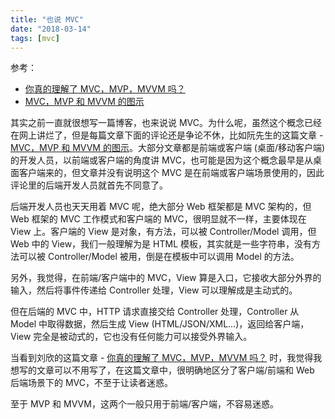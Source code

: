 ```yaml
---
title: "也说 MVC"
date: "2018-03-14"
tags: [mvc]
---
```


参考：

- [你真的理解了 MVC，MVP，MVVM 吗？](https://mp.weixin.qq.com/s/EzxfJLb5Hjxyw0_S5rThvg)
- [MVC，MVP 和 MVVM 的图示](http://www.ruanyifeng.com/blog/2015/02/mvcmvp_mvvm.html)

其实之前一直就很想写一篇博客，也来说说 MVC。为什么呢，虽然这个概念已经在网上讲烂了，但是每篇文章下面的评论还是争论不休，比如阮先生的这篇文章 - [MVC，MVP 和 MVVM 的图示](http://www.ruanyifeng.com/blog/2015/02/mvcmvp_mvvm.html)。大部分文章都是前端或客户端 (桌面/移动客户端) 的开发人员，以前端或客户端的角度讲 MVC，也可能是因为这个概念最早是从桌面客户端来的，但文章并没有说明这个 MVC 是在前端或客户端场景使用的，因此评论里的后端开发人员就首先不同意了。

后端开发人员也天天用着 MVC 呢，绝大部分 Web 框架都是 MVC 架构的，但 Web 框架的 MVC 工作模式和客户端的 MVC，很明显就不一样，主要体现在 View 上。客户端的 View 是对象，有方法，可以被 Controller/Model 调用，但 Web 中的 View，我们一般理解为是 HTML 模板，其实就是一些字符串，没有方法可以被 Controller/Model 被用，倒是在模板中可以调用 Model 的方法。

另外，我觉得，在前端/客户端中的 MVC，View 算是入口，它接收大部分外界的输入，然后将事件传递给 Controller 处理，View 可以理解成是主动式的。

但在后端的 MVC 中，HTTP 请求直接交给 Controller 处理，Controller 从 Model 中取得数据，然后生成 View (HTML/JSON/XML...)，返回给客户端，View 完全是被动式的，它也没有任何能力可以接受外界输入。

当看到刘欣的这篇文章 - [你真的理解了 MVC，MVP，MVVM 吗？](https://mp.weixin.qq.com/s/EzxfJLb5Hjxyw0_S5rThvg) 时，我觉得我想写的文章可以不用写了，在这篇文章中，很明确地区分了客户端/前端和 Web 后端场景下的 MVC，不至于让读者迷惑。

至于 MVP 和 MVVM，这两个一般只用于前端/客户端，不容易迷惑。
